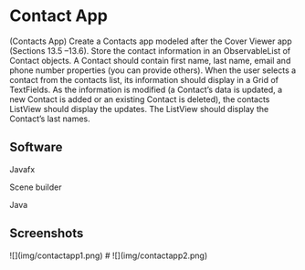 
<h1> Contact App</h1>

<p>(Contacts App) Create a Contacts app modeled after the Cover Viewer app (Sections 13.5 –13.6). Store the contact information in an ObservableList of Contact objects. A Contact should contain first name, last name, email and phone number properties (you can provide others). When the user selects a contact from the contacts list, its information should display in a Grid of TextFields. As the information is modified (a Contact’s data is updated, a new Contact is added or an existing Contact is deleted), the contacts ListView should display the updates. The ListView should display the Contact’s last names.</p>
<h2>Software</h2>
<p>Javafx</p>
<p>Scene builder</p>
<p>Java</p>


<h2>Screenshots</h2>
![](img/contactapp1.png)
#
![](img/contactapp2.png)
